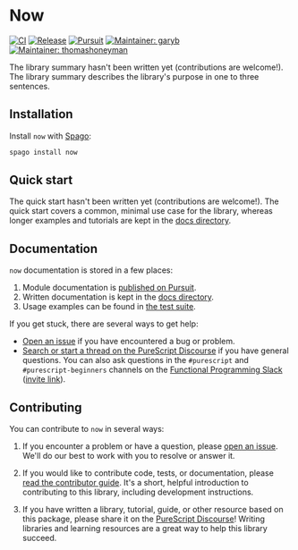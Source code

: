 # Now

[![CI](https://github.com/purescript-contrib/purescript-now/workflows/CI/badge.svg?branch=main)](https://github.com/purescript-contrib/purescript-now/actions?query=workflow%3ACI+branch%3Amain)
[![Release](https://img.shields.io/github/release/purescript-contrib/purescript-now.svg)](https://github.com/purescript-contrib/purescript-now/releases)
[![Pursuit](https://pursuit.purescript.org/packages/purescript-now/badge)](https://pursuit.purescript.org/packages/purescript-now)
[![Maintainer: garyb](https://img.shields.io/badge/maintainer-garyb-teal.svg)](https://github.com/garyb)
[![Maintainer: thomashoneyman](https://img.shields.io/badge/maintainer-thomashoneyman-teal.svg)](https://github.com/thomashoneyman)

The library summary hasn't been written yet (contributions are welcome!). The library summary describes the library's purpose in one to three sentences.

## Installation

Install `now` with [Spago](https://github.com/purescript/spago):

```sh
spago install now
```

## Quick start

The quick start hasn't been written yet (contributions are welcome!). The quick start covers a common, minimal use case for the library, whereas longer examples and tutorials are kept in the [docs directory](./docs).

## Documentation

`now` documentation is stored in a few places:

1. Module documentation is [published on Pursuit](https://pursuit.purescript.org/packages/purescript-now).
2. Written documentation is kept in the [docs directory](./docs).
3. Usage examples can be found in [the test suite](./test).

If you get stuck, there are several ways to get help:

- [Open an issue](https://github.com/purescript-contrib/purescript-now/issues) if you have encountered a bug or problem.
- [Search or start a thread on the PureScript Discourse](https://discourse.purescript.org) if you have general questions. You can also ask questions in the `#purescript` and `#purescript-beginners` channels on the [Functional Programming Slack](https://functionalprogramming.slack.com) ([invite link](https://fpchat-invite.herokuapp.com/)).

## Contributing

You can contribute to `now` in several ways:

1. If you encounter a problem or have a question, please [open an issue](https://github.com/purescript-contrib/purescript-now/issues). We'll do our best to work with you to resolve or answer it.

2. If you would like to contribute code, tests, or documentation, please [read the contributor guide](./CONTRIBUTING.md). It's a short, helpful introduction to contributing to this library, including development instructions.

3. If you have written a library, tutorial, guide, or other resource based on this package, please share it on the [PureScript Discourse](https://discourse.purescript.org)! Writing libraries and learning resources are a great way to help this library succeed.

